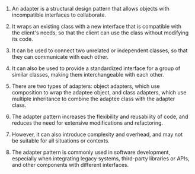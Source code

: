 

1. An adapter is a structural design pattern that allows objects with incompatible interfaces to collaborate.

2. It wraps an existing class with a new interface that is compatible with the client's needs, so that the client can use the class without modifying its code.

3. It can be used to connect two unrelated or independent classes, so that they can communicate with each other.

4. It can also be used to provide a standardized interface for a group of similar classes, making them interchangeable with each other.

5. There are two types of adapters: object adapters, which use composition to wrap the adaptee object, and class adapters, which use multiple inheritance to combine the adaptee class with the adapter class.

6. The adapter pattern increases the flexibility and reusability of code, and reduces the need for extensive modifications and refactoring.

7. However, it can also introduce complexity and overhead, and may not be suitable for all situations or contexts.

8. The adapter pattern is commonly used in software development, especially when integrating legacy systems, third-party libraries or APIs, and other components with different interfaces.